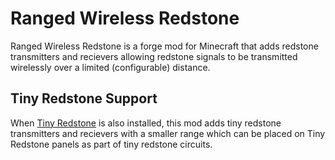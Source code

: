 # Ranged Wireless Redstone
Ranged Wireless Redstone is a forge mod for Minecraft that adds redstone transmitters and recievers allowing redstone signals to be transmitted wirelessly over a limited (configurable) distance.

## Tiny Redstone Support
When [Tiny Redstone](https://www.curseforge.com/minecraft/mc-mods/tiny-redstone "Tiny Redstone") is also installed, this mod adds tiny redstone transmitters and recievers with a smaller range which can be placed on Tiny Redstone panels as part of tiny redstone circuits.